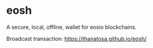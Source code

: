 # eosh
A secure, local, offline, wallet for eosio blockchains.

Broadcast transaction:
https://thanatosa.github.io/eosh/
